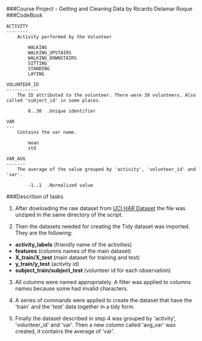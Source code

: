 ###Course Project - Getting and Cleaning Data
by Ricardo Delamar Roque
###CodeBook

    ACTIVITY
    --------
        Activity performed by the Volunteer

            WALKING
            WALKING_UPSTAIRS
            WALKING_DOWNSTAIRS
            SITTING
            STANDING
            LAYING

    VOLUNTEER_ID
    ------------
        The ID attributed to the volunteer. There were 30 volunteers. Also called 'subject_id' in some places.

            0..30  .Unique identifier

    VAR
    ---
        Contains the var name.

            mean
            std

    VAR_AVG
    -------
        The average of the value grouped by 'activity', 'volunteer_id' and 'var'.

            -1..1  .Normalized value

###Descrition of tasks

1. After dowloading the raw dataset from [UCI HAR Dataset] the file was unziped in the same directory of the script. 

2.  Then the datasets needed for creating the Tidy dataset was imported. They are the following:

* **activity_labels** (friendly name of the activities) 
* **features** (columns names of the main dataset)
* **X_train/X_test** (main dataset for training and test) 
* **y_train/y_test** (activity id)
* **subject_train/subject_test** (volunteer id for each observation)

3. All columns were named appropriately. A filter was applied to columns names because some had invalid characters.

4. A series of commands were applied to create the dataset that have the 'train' and the 'test' data together in a tidy form.

5. Finally the dataset described in step 4 was grouped by 'activity', 'volunteer_id' and 'var'. Then a new column called 'avg_var' was created, it contains the average of 'var'.

[UCI HAR Dataset]:https://d396qusza40orc.cloudfront.net/getdata%2Fprojectfiles%2FUCI%20HAR%20Dataset.zip